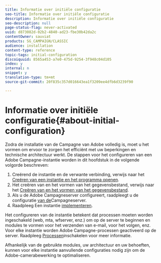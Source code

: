 ```yaml
---
title: Informatie over initiële configuratie
seo-title: Informatie over initiële configuratie
description: Informatie over initiële configuratie
seo-description: null
page-status-flag: never-activated
uuid: d873082d-02b2-4840-ad23-fbe30b42da2c
contentOwner: sauviat
products: SG_CAMPAIGN/CLASSIC
audience: installation
content-type: reference
topic-tags: initial-configuration
discoiquuid: 8565a453-a7e0-475d-9254-3f948c04d105
index: y
internal: n
snippet: y
translation-type: tm+mt
source-git-commit: 20f835c357d016643ea1f3209ee4dfb6d3239f90

---
```



# Informatie over initiële configuratie{#about-initial-configuration}

Zodra de installatie van de Campagne van Adobe volledig is, moet u het vormen om ervoor te zorgen het efficiënt met uw beperkingen en technische architectuur werkt. De stappen voor het configureren van een Adobe Campagne-instantie worden in dit hoofdstuk in de volgende volgorde beschreven:

1. Creërend de instantie en de verwante verbinding, verwijs naar het [Creëren van een instantie en het programma openen](../../installation/using/creating-an-instance-and-logging-on.md).
1. Het creëren van en het vormen van het gegevensbestand, verwijs naar het [Creëren van en het vormen van het gegevensbestand](../../installation/using/creating-and-configuring-the-database.md).
1. Als u de Adobe Campagneserver configureert, raadpleegt u de configuratie [van de](../../installation/using/campaign-server-configuration.md)Campagneserver.
1. Raadpleeg Een instantie [implementeren](../../installation/using/deploying-an-instance.md).

Het configureren van de instantie betekent dat processen moeten worden ingeschakeld (web, mta, wfserver, enz.) om op de server te beginnen en modules te vormen voor het verzenden van e-mail, voor het volgen, enz. Voor elke instantie worden Adobe Campagne-processen geactiveerd op de server. Raadpleeg [Processen](../../installation/using/campaign-server-configuration.md#enabling-processes)inschakelen voor meer informatie.

Afhankelijk van de gebruikte modules, uw architectuur en uw behoeften, kunnen voor elke instantie aanvullende configuraties nodig zijn om de Adobe-camerabewerking te optimaliseren.
